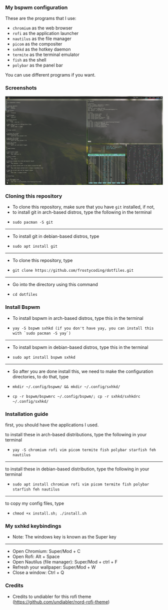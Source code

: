 ### My bspwm configuration

These are the programs that I use:

- ```chromium``` as the web browser
- ```rofi``` as the application launcher
- ```nautilus``` as the file manager
- ```picom``` as the compositer
- ```sxhkd``` as the hotkey daemon
- ```termite``` as the terminal emulator
- ```fish``` as the shell
- ```polybar``` as the panel bar

You can use different programs if you want.

### Screenshots

![BspwmConfigPicture](./screenshots/BspwmConfig.png)

### Cloning this repository

* To clone this repository, make sure that you have `git` installed, if not,
* to install git in arch-based distros, type the following in the terminal
*     sudo pacman -S git
-----
* To install git in debian-based distros, type
*     sudo apt install git
-----
* To clone this repository, type
*     git clone https://github.com/frostycoding/dotfiles.git
-----
* Go into the directory using this command
*     cd dotfiles

### Install Bspwm

* To install bspwm in arch-based distros, type this in the terminal
*     yay -S bspwm sxhkd (if you don't have yay, you can install this with `sudo pacman -S yay`)
-----
* To install bspwm in debian-based distros, type this in the terminal
*     sudo apt install bspwm sxhkd
-----
* So after you are done install this, we need to make the configuration directories, to do that, type
*     mkdir ~/.config/bspwm/ && mkdir ~/.config/sxhkd/
*     cp -r bspwm/bspwmrc ~/.config/bspwm/; cp -r sxhkd/sxhkdrc ~/.config/sxhkd/

### Installation guide

first, you should have the applications I used.

to install these in arch-based distributions, type the following in your terminal
-     yay -S chromium rofi vim picom termite fish polybar starfish feh nautilus
-----
to install these in debian-based distribution, type the following in your terminal
-     sudo apt install chromium rofi vim picom termite fish polybar starfish feh nautilus
-----
to copy my config files, type
-     chmod +x install.sh; ./install.sh

### My sxhkd keybindings 

* Note: The windows key is known as the Super key
------
- Open Chromium: Super/Mod + C
- Open Rofi: Alt + Space
- Open Nautilus (file manager): Super/Mod + ctrl + F
- Refresh your wallpaper: Super/Mod + W
- Close a window: Ctrl + Q

### Credits

- Credits to undiabler for this rofi theme (https://github.com/undiabler/nord-rofi-theme)
